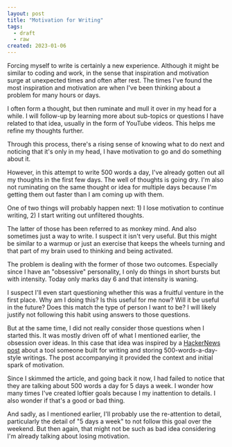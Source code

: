 ```yaml
---
layout: post
title: "Motivation for Writing"
tags:
  - draft
  - raw
created: 2023-01-06
---
```

Forcing myself to write is certainly a new experience. Although it might be similar to coding and work, in the sense that inspiration and motivation surge at unexpected times and often after rest. The times I've found the most inspiration and motivation are when I've been thinking about a problem for many hours or days.

I often form a thought, but then ruminate and mull it over in my head for a while. I will follow-up by learning more about sub-topics or questions I have related to that idea, usually in the form of YouTube videos. This helps me refine my thoughts further.

Through this process, there's a rising sense of knowing what to do next and noticing that it's only in my head, I have motivation to go and do something about it.

However, in this attempt to write 500 words a day, I've already gotten out all my thoughts in the first few days. The well of thoughts is going dry. I'm also not ruminating on the same thought or idea for multiple days because I'm getting them out faster than I am coming up with them.

One of two things will probably happen next: 1) I lose motivation to continue writing, 2) I start writing out unfiltered thoughts.

The latter of those has been referred to as monkey mind. And also sometimes just a way to write. I suspect it isn't very useful. But this might be similar to a warmup or just an exercise that keeps the wheels turning and that part of my brain used to thinking and being activated.

The problem is dealing with the former of those two outcomes. Especially since I have an "obsessive" personality, I only do things in short bursts but with intensity. Today only marks day 6 and that intensity is waning.

I suspect I'll even start questioning whether this was a fruitful venture in the first place. Why am I doing this? Is this useful for me now? Will it be useful in the future? Does this match the type of person I want to be? I will likely justify not following this habit using answers to those questions.

But at the same time, I did not really consider those questions when I started this. It was mostly driven off of what I mentioned earlier, the obsession over ideas. In this case that idea was inspired by a [HackerNews post](https://www.fivehundredwordsaday.com/beta) about a tool someone built for writing and storing 500-words-a-day-style writings. The post accompanying it provided the context and initial spark of motivation.

Since I skimmed the article, and going back it now, I had failed to notice that they are talking about 500 words a day for 5 days a week. I wonder how many times I've created loftier goals because I my inattention to details. I also wonder if that's a good or bad thing.

And sadly, as I mentioned earlier, I'll probably use the re-attention to detail, particularly the detail of "5 days a week" to not follow this goal over the weekend. But then again, that might not be such as bad idea considering I'm already talking about losing motivation.
